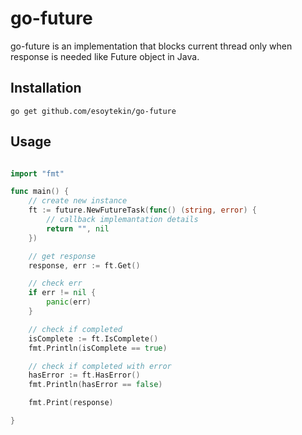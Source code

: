 # go-future

go-future is an implementation that blocks current thread only when response is needed like Future object in Java.

## Installation

`go get github.com/esoytekin/go-future`

## Usage

```go

import "fmt"

func main() {
	// create new instance
	ft := future.NewFutureTask(func() (string, error) {
		// callback implemantation details
		return "", nil
	})

	// get response
	response, err := ft.Get()

	// check err
	if err != nil {
		panic(err)
	}

	// check if completed
	isComplete := ft.IsComplete()
	fmt.Println(isComplete == true)

	// check if completed with error
	hasError := ft.HasError()
	fmt.Println(hasError == false)

	fmt.Print(response)

}
```
